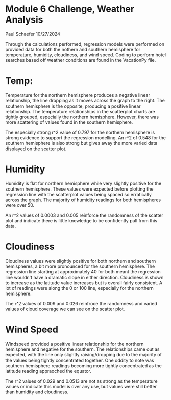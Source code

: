 # Module 6 Challenge, Weather Analysis
Paul Schaefer 10/27/2024

Through the calculations performed, regression models were performed on provided data for both the nothern and southern hemisphere for temperature, humidity, cloudiness, and wind speed. Coding to perform hotel searches based off weather conditions are found in the VacationPy file.

# Temp:
Temperature for the northern hemisphere produces a negative linear relationship, the line dropping as it moves across the graph to the right. The southern hemisphere is the opposite, producing a positive linear relationship. The temperature relationships in the scatterplot charts are tightly grouped, especially the northern hemisphere. However, there was more scattering of values found in the southern hemisphere.

The especially strong r^2 value of 0.797 for the northern hemisphere is strong evidence to support the regression modelling. An r^2 of 0.548 for the southern hemisphere is also strong but gives away the more varied data displayed on the scatter plot.

# Humidity
Humidity is flat for northern hemisphere while very slightly positive for the southern hemisphere. These values were expected before plotting the regression line with the scatterplot values being spaced so erratically across the graph. The majority of humidity readings for both hemispheres were over 50.

An r^2 values of 0.0003 and 0.005 reinforce the randomness of the scatter plot and indicate there is little knowledge to be confidently pull from this data.

# Cloudiness
Cloudiness values were slightly positive for both northern and southern hemispheres, a bit more pronounced for the southern hemisphere. The regression line starting at approximately 40 for both meant the regression line wouldn't have a dramatic slope in either direction. Cloudiness is shown to increase as the latitude value increases but is overall fairly consistent. A lot of readings were along the 0 or 100 line, especially for the northern hemisphere.

The r^2 values of 0.009 and 0.026 reinfroce the randomness and varied values of cloud coverage we can see on the scatter plot.

# Wind Speed
Windspeed provided a positive linear relationship for the northern hemisphere and negative for the southern. The relationships came out as expected, with the line only slightly raising/dropping due to the majority of the values being tightly concentrated together. One oddity to note was southern hemisphere readings becoming more tightly concentrated as the latitude reading appraoched the equator.

The r^2 values of 0.029 and 0.0513 are not as strong as the temperature values or indicate this model is over any use, but values were still better than humidity and cloudiness.
